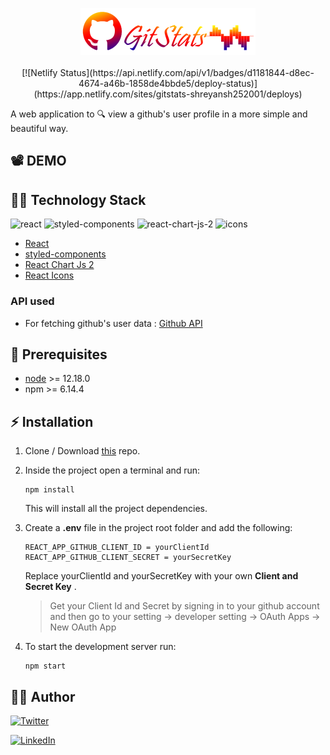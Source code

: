 <p align="center">
    <img src="./src/assets/logo.png" alt="gitpedia" width="280px">
    <br>
    <br>
    [![Netlify Status](https://api.netlify.com/api/v1/badges/d1181844-d8ec-4674-a46b-1858de4bbde5/deploy-status)](https://app.netlify.com/sites/gitstats-shreyansh252001/deploys)
</p>

A web application to  :mag:  view a github's user profile in a more simple and beautiful way. 

## :film_projector: DEMO
<p align="center">
<!---img src="./src/assets/demo.gif" alt="musology"--->
</p>


## :man_technologist: Technology Stack
![react](https://img.shields.io/badge/frontend-react-61dafb?style=flat&logo=React)
![styled-components](https://img.shields.io/badge/styling-styled--components-%23DB7093?style=flat&logo=styled-components)
![react-chart-js-2](https://img.shields.io/badge/charts-react--chart--js--2-yellow?style=flat&logo=Deezer)
![icons](https://img.shields.io/badge/icons-react--icons-red?style=flat&logo=React)


* [React](https://reactjs.org/)
* [styled-components](https://styled-components.com/)
* [React Chart Js 2](https://www.npmjs.com/package/react-chartjs-2)
* [React Icons](https://react-icons.github.io/react-icons/)

### API used
* For fetching github's user data : [Github API](https://developer.github.com/v3/)

## :hatching_chick: Prerequisites
* [node](https://nodejs.org/en/) >= 12.18.0
* npm >= 6.14.4

## :zap: Installation

1. Clone / Download [this](https://github.com/Shreyansh252001/git-stats) repo.
2. Inside the project open a terminal and run:
    ```
    npm install
    ```
    This will install all the project dependencies.
3. Create a **.env** file in the project root folder and add the following:
    ```
    REACT_APP_GITHUB_CLIENT_ID = yourClientId
    REACT_APP_GITHUB_CLIENT_SECRET = yourSecretKey 
    ```
    Replace yourClientId and yourSecretKey with your own **Client and Secret Key** .

    > Get your Client Id and Secret by signing in to your github account and then go to your setting -> developer setting -> OAuth Apps -> New OAuth App
4. To start the development server run:
    ```
    npm start
    ```

## :man_in_tuxedo: Author
[![Twitter](https://img.shields.io/badge/follow-%40shreyansh-shukla-1DA1F2?style=flat&logo=Twitter)](https://twitter.com/6saalmoscow) 

[![LinkedIn](https://img.shields.io/badge/connect-%40shreyansh-shukla-%230077B5?style=flat&logo=LinkedIn)](https://www.linkedin.com/in/shreyansh-shukla/)




